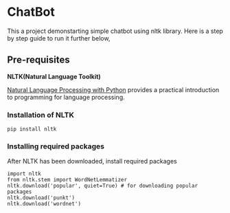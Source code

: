 # ChatBot
This a project demonstarting simple chatbot using nltk library. Here is a step by step guide to run it further below,

## Pre-requisites
**NLTK(Natural Language Toolkit)**

[Natural Language Processing with Python](http://www.nltk.org/book/) provides a practical introduction to programming for language processing.

### Installation of NLTK
```
pip install nltk
```

### Installing required packages
After NLTK has been downloaded, install required packages
```
import nltk
from nltk.stem import WordNetLemmatizer
nltk.download('popular', quiet=True) # for downloading popular packages
nltk.download('punkt') 
nltk.download('wordnet') 
```

